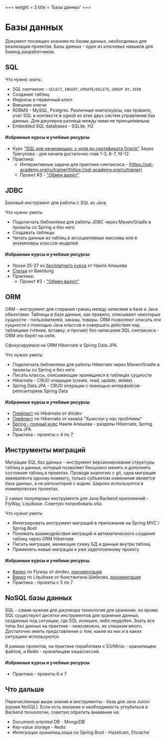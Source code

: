 +++
weight = 3
title = 'Базы данных'
+++

# Базы данных

Документ посвящен знаниям по базам данных, необходимых для реализации проектов. Базы данных - один из ключевых навыков для бэкенд разработчиков.

## SQL

Что нужно знать:
- SQL синтаксис - `SELECT`, `INSERT`, `UPDATE/DELETE`, `GROUP BY`, `JOIN`
- Создание таблиц
- Индексы и первичный ключ
- Внешние ключи
- RDBMS - MySQL, Postgres. Различные книги/курсы, как правило, учат SQL в контексте в одной из этих двух систем управления баз данных. Для джуниров разница между ними не принципиальна
- Embedded SQL databases - SQLite, H2

#### Избранные курсы и учебные ресурсы

- Курс ["SQL для начинающих: с нуля до сертификата Oracle"](https://stepik.org/course/115617) Заура Трегулова - для начала достаточно глав 1-3, 6-7, 10-12
- Практика:
  - Интерактивные задачи для практики синтаксиса - [https://sql-academy.org/ru/trainer](https://sql-academy.org/ru/trainer)
  - Проект #3 - ["Обмен валют"](../projects/currency-exchange.md)

## JDBC

Базовый инструмент для работы с SQL из Java.

Что нужно уметь:
- Подключать библиотеки для работы JDBC через Maven/Gradle в проекты со Spring и без него
- Создавать таблицы
- Читать данные из таблиц в ассоциативные массивы или в экземпляры классов-моделей

#### Избранные курсы и учебные ресурсы

- Уроки 25-27 из [бесплатного курса](https://www.youtube.com/playlist?list=PLAma_mKffTOR5o0WNHnY0mTjKxnCgSXrZ) от Наиля Алишева
- [Статья](https://www.baeldung.com/java-jdbc) от Baeldung
- Практика:
  - Проект #3 - ["Обмен валют"](../projects/currency-exchange.md)

## ORM

ORM - инструмент для стирания границ между записями в базе и Java объектами. Таблицы в базе данных, как правило, описывают некоторые сущности - пользователей, заказы, товары. ORM позволяют описать эти сущности с помощью Java классов и совершать действия над таблицами (чтение, вставку, и прочие) без написания SQL синтаксиса - ORM это берёт на себя.

Сфокусируемся на ORM Hibernate и Spring Data JPA.

Что нужно уметь:
- Подключать библиотеки для работы Hibernate через Maven/Gradle в проекты со Spring и без него
- Писать классы, описывающие хранящиеся в таблицах сущности
- Hibernate - CRUD операции (create, read, update, delete)
- Spring Data JPA - CRUD операции с помощью интерфейсов-репозиториев Spring Data

#### Избранные курсы и учебные ресурсы

- [Плейлист](https://www.youtube.com/playlist?list=PLnh8EajVFTl7dQ77iqr55gFLcyYjedAlE) по Hibernate от dmdev
- [Плейлист](https://www.youtube.com/playlist?list=PLV_vplloSltGFfLBI-Eun-X849eVxCZvR) по Hibernate от канала "Хьюстон у нас проблемы"
- [Spring - полный курс](https://swiftbook.org/courses/438) Наиля Алишева - разделы Hibernate, Spring Data JPA
- Практика - проекты с 4 по 7

## Инструменты миграций

Миграции SQL баз данных - инструмент версионирования структуры таблиц и данных, который позволяет бесшовно менять и дополнять состояние таблиц в проектах. Проводя аналогию с git, одна миграция эквивалента одному коммиту, только субъектом изменения является база данных, а не репозиторий с кодом. Широко используется в коммерческих проектах.

2 самых популярных инструмента для Java Backend приложений - FlyWay, Liquibase. Советую попробовать оба.

Что нужно уметь:
- Интегрировать инструмент миграций в приложение на Spring MVC / Spring Boot
- Понимать взаимодействия миграций и автоматического создания таблиц через ORM Hibernate
- Писать миграции, меняющие схему БД и данные внутри таблиц
- Применять новые миграции к уже задеплоенному проекту

#### Избранные курсы и учебные ресурсы

- [Видео](https://www.youtube.com/watch?v=5XUjsCL3KaU) по Flyway от dmdev, [документация](https://documentation.red-gate.com/flyway/flyway-cli-and-api/welcome-to-flyway)
- [Видео](https://www.youtube.com/watch?v=prLt2LHbA8o) по Liquibase от Константина Шибкова, [документация](https://docs.liquibase.com/home.html)
- Практика - проекты с 5 по 7 

## NoSQL базы данных

SQL - самая нужная для джуниора технология для хранения, но кроме SQL существуют десятки инструментов для хранения данных, созданных под ситуации, где SQL излишен, либо неудобен. Знать все типы баз данных на практике - невозможно, их слишком много. Достаточно иметь представление о том, какие из них и в каких ситуациях используются.

В рамках проектов, на практике поработаем с S3/Minio - хранилищем файлов, и Redis - хранилищем кэша/сессий. 

#### Избранные курсы и учебные ресурсы

- Практика - проекты 6 и 7

## Что дальше

Перечисленные выше знания и инструменты - база для Java Junior (кроме NoSQL). Если есть желание и необходимость углубиться в Backend технологии, советую обратить внимание на:

- Document-oriented DB - MongoDB
- Key-value storage - Redis
- Интеграции хранилищ кэша со Spring Boot - Hazelcast, Ehcache
